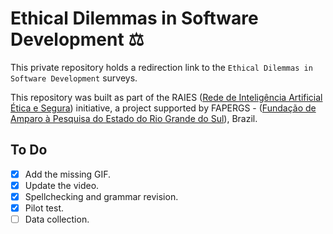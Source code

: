# Ethical Dilemmas in Software Development ⚖️

This private repository holds a redirection link to the `Ethical Dilemmas in Software Development` surveys.

This repository was built as part of the RAIES ([Rede de Inteligência Artificial Ética e Segura](https://www.raies.org/)) initiative, a project supported by FAPERGS - ([Fundação de Amparo à Pesquisa do Estado do Rio Grande do Sul](https://fapergs.rs.gov.br/inicial)), Brazil.

## To Do

- [X] Add the missing GIF.
- [X] Update the video.
- [X] Spellchecking and grammar revision.
- [x] Pilot test.
- [ ] Data collection.

